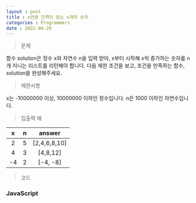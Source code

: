 ```yaml
---
layout : post
title : x만큼 간격이 있는 n개의 숫자
categories : Programmers
date : 2022-04-29
---
```

> 문제<br>

함수 solution은 정수 x와 자연수 n을 입력 받아, x부터 시작해 x씩 증가하는 숫자를 n개 지니는 리스트를 리턴해야 합니다. 다음 제한 조건을 보고, 조건을 만족하는 함수, solution을 완성해주세요.

> 제한사항<br>

x는 -10000000 이상, 10000000 이하인 정수입니다.
n은 1000 이하인 자연수입니다.

> 입출력 예<br>

|x|n|answer|
|:--:|:--:|:--:|
|2|5|[2,4,6,8,10]|
|4|3|[4,8,12]|
|-4|2|[-4, -8]|

> 코드
### JavaScript

<script src="https://gist.github.com/kwontaehoon/e8dcff655d78664441657b27c5a2bae5.js"></script>